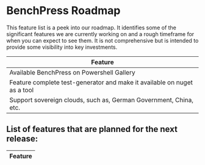 # BenchPress Roadmap

This feature list is a peek into our roadmap. It identifies some of the significant features we are currently working on and a rough timeframe for when you can expect to see them. It is not comprehensive but is intended to provide some visibility into key investments.

| Feature |
| --- |
| Available BenchPress on Powershell Gallery |
| Feature complete test-generator and make it available on nuget as a tool |
| Support sovereign clouds, such as, German Government, China, etc. |

## List of features that are planned for the next release:

| Feature |
| --- |
